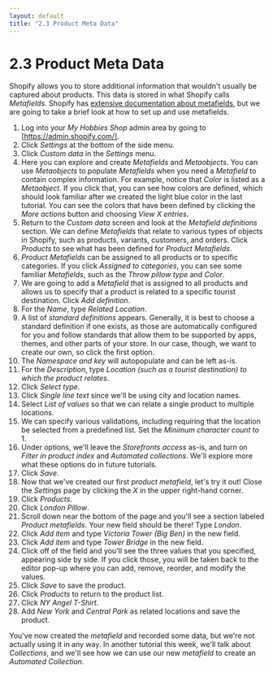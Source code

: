 ```yaml
---
layout: default
title: "2.3 Product Meta Data"
---
```


# 2.3 Product Meta Data

Shopify allows you to store additional information that wouldn't usually be captured about products. This data is stored in what Shopify calls _Metafields_. Shopify has [extensive documentation about metafields](https://help.shopify.com/en/manual/custom-data/metafields?st_source=admin&st_campaign=metafields_footer&utm_source=admin&utm_campaign=metafields_footer), but we are going to take a brief look at how to set up and use metafields.

1. Log into your _My Hobbies Shop_ admin area by going to [https://admin.shopify.com/].
2. Click _Settings_ at the bottom of the side menu.
3. Click _Custom data_ in the _Settings_ menu.
4. Here you can explore and create _Metafields_ and _Metaobjects_. You can use _Metaobjects_ to populate _Metafields_ when you need a _Metafield_ to contain complex information. For example, notice that _Color_ is listed as a _Metaobject_. If you click that, you can see how colors are defined, which should look familiar after we created the light blue color in the last tutorial. You can see the colors that have been defined by clicking the _More actions_ button and choosing _View X entries_.
5. Return to the _Custom data_ screen and look at the _Metafield definitions_ section. We can define _Metafields_ that relate to various types of objects in Shopify, such as products, variants, customers, and orders. Click _Products_ to see what has been defined for _Product Metafields_.
6. _Product Metafields_ can be assigned to all products or to specific categories. If you click _Assigned to categories_, you can see some familiar _Metafields_, such as the _Throw pillow type_ and _Color_.
7. We are going to add a _Metafield_ that is assigned to all products and allows us to specify that a product is related to a specific tourist destination. Click _Add definition_.
8. For the _Name_, type _Related Location_.
9. A list of _standard definitions_ appears. Generally, it is best to choose a standard definition if one exists, as those are automatically configured for you and follow standards that allow them to be supported by apps, themes, and other parts of your store. In our case, though, we want to create our own, so click the first option.
10. The _Namespace and key_ will autopopulate and can be left as-is.
11. For the _Description_, type _Location (such as a tourist destination) to which the product relates_.
12. Click _Select type_.
13. Click _Single line text_ since we'll be using city and location names.
14. Select _List of values_ so that we can relate a single product to multiple locations.
15. We can specify various validations, including requiring that the location be selected from a predefined list. Set the _Minimum character count_ to 1.
16. Under options, we'll leave the _Storefronts access_ as-is, and turn on _Filter in product index_ and _Automated collections_. We'll explore more what these options do in future tutorials.
17. Click _Save_.
18. Now that we've created our first _product metafield_, let's try it out! Close the _Settings_ page by clicking the _X_ in the upper right-hand corner.
19. Click _Products_.
20. Click _London Pillow_.
21. Scroll down near the bottom of the page and you'll see a section labeled _Product metafields_. Your new field should be there! Type _London_.
22. Click _Add item_ and type _Victoria Tower (Big Ben)_ in the new field.
23. Click _Add item_ and type _Tower Bridge_ in the new field.
24. Click off of the field and you'll see the three values that you specified, appearing side by side. If you click those, you will be taken back to the editor pop-up where you can add, remove, reorder, and modify the values.
25. Click _Save_ to save the product.
26. Click _Products_ to return to the product list.
27. Click _NY Angel T-Shirt_.
28. Add _New York_ and _Central Park_ as related locations and save the product.

You've now created the _metafield_ and recorded some data, but we're not actually using it in any way. In another tutorial this week, we'll talk about _Collections_, and we'll see how we can use our new _metafield_ to create an _Automated Collection_.
